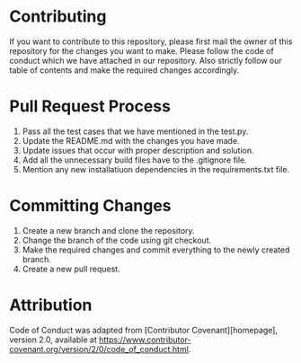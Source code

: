 # Contributing
If you want to contribute to this repository, please first mail the owner of this repository for the changes you want to make. 
Please follow the code of conduct which we have attached in our repository.
Also strictly follow our table of contents and make the required changes accordingly.

# Pull Request Process
1. Pass all the test cases that we have mentioned in the test.py.
2. Update the README.md with the changes you have made.
3. Update issues that occur with proper description and solution.
4. Add all the unnecessary build files have to the .gitignore file.
5. Mention any new installatiuon dependencies in the requirements.txt file.

# Committing Changes
1. Create a new branch and clone the repository.
2. Change the branch of the code using git checkout.
3. Make the required changes and commit everything to the newly created branch.
4. Create a new pull request.


# Attribution
Code of Conduct was adapted from [Contributor Covenant][homepage],
version 2.0, available at
https://www.contributor-covenant.org/version/2/0/code_of_conduct.html.
